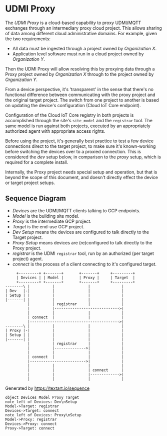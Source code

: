 # UDMI Proxy

The _UDMI Proxy_ is a cloud-based capability to proxy UDMI/MQTT exchanges through an
intermediary proxy cloud project. This allows sharing of data among different cloud
administrative domains. For example, given the two requirements:

* All data must be ingested through a project owned by _Organization X_.
* Application level software must run in a cloud project owned by _Organization Y_.

Then the UDMI Proxy will allow resolving this by proxying data through a Proxy project
owned by _Organization X_ through to the project owned by _Organization Y_.

From a device perspective, it's 'transparent' in the sense
that there's no functional difference between communicating with the proxy project
and the original target project. The switch from one project to another is based on
updating the device's configuration (Cloud IoT Core endpoint).

Configuration of the Cloud IoT Core registry in both projects is accomplished through
the site's `site_model` and the `registrar` tool. The same model is run against both
projects, executed by an appropriately authorized agent with appropriate access rights.

Before using the project, it's generally best practice to test a few device connections
direct to the target project, to make sure it's known-working before switching the
devices over to a proxied connection. This is considered the _dev_ setup below, in
comparison to the _proxy_ setup, which is required for a complete install.

Internally, the Proxy project needs special setup and operation, but that is beyond
the scope of this document, and doesn't directly effect the device or target project
setups.

## Sequence Diagram

* _Devices_ are the UDMI/MQTT clients talking to GCP endpoints.
* _Model_ is the building site model.
* _Proxy_ is the intermediate GCP project.
* _Target_ is the end-use GCP project.
* _Dev Setup_ means the devices are configured to talk directly to the Target project.
* _Proxy Setup_ means devices are (re)configured to talk directly to the Proxy project.
* _registrar_ is the UDMI `registrar` tool, run by an authorized (per target project) agent.
* _connect_ is the process of a client connecting to it's configured target.

```
     +---------+ +-------+       +-------+     +---------+
     | Devices | | Model |       | Proxy |     | Target  |
     +---------+ +-------+       +-------+     +---------+
--------\ |          |               |              |
| Dev   |-|          |               |              |
| Setup | |          |               |              |
|-------| |          |               |              |
          |          | registrar     |              |
          |          |----------------------------->|
          |          |               |              |
          | connect  |               |              |
          |---------------------------------------->|
--------\ |          |               |              |
| Proxy |-|          |               |              |
| Setup | |          |               |              |
|-------| |          |               |              |
          |          | registrar     |              |
          |          |-------------->|              |
          |          |               |              |
          | connect  |               |              |
          |------------------------->|              |
          |          |               |              |
          |          |               | connect      |
          |          |               |------------->|
          |          |               |              |
```

Generated by https://textart.io/sequence
```
object Devices Model Proxy Target
note left of Devices: Dev\nSetup
Model->Target: registrar
Devices->Target: connect
note left of Devices: Proxy\nSetup
Model->Proxy: registrar
Devices->Proxy: connect
Proxy->Target: connect
```
